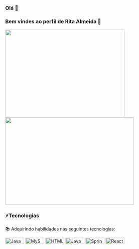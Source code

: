 ### Olá 👋
### Bem vindes ao perfil de Rita Almeida 🤗

<img height="280em" width="380" src="https://github-readme-stats.vercel.app/api?username=ritaalmeidah&show_icons=true&theme=radical&include_all_commits=true&count_private=true"/><img height="280em" width="410" src="https://github-readme-stats.vercel.app/api/top-langs/?username=ritaalmeidah&layout=compact&langs_count=7&theme=radical"/>

### ⚡Tecnologias
📚 Adquirindo habilidades nas seguintes tecnologias:
<div style="display: inline_block">
<img align="center" alt="Java" width="60" height="20em" src="https://img.shields.io/badge/Java-ED8B00?style=for-the-badge&logo=openjdk&logoColor=white">
<img align="center" alt="MySQL" width="60" height="20em"src="https://img.shields.io/badge/MySQL-00000F?style=for-the-badge&logo=mysql&logoColor=white">
<img align="center" alt="HTML" width="60" height="20em" src="https://img.shields.io/badge/HTML-239120?style=for-the-badge&logo=html5&logoColor=white">
<img align="center" alt="JavaScript" width="60" height="20em" src="https://img.shields.io/badge/JavaScript-F7DF1E?style=for-the-badge&logo=javascript&logoColor=black">
<img align="center" alt="Spring" width="60" height="20em" src="https://img.shields.io/badge/Spring-6DB33F?style=for-the-badge&logo=spring&logoColor=white">
<img align="center" alt="React" width="60" height="20em" src="https://img.shields.io/badge/React-20232A?style=for-the-badge&logo=react&logoColor=61DAFB">

</br>
